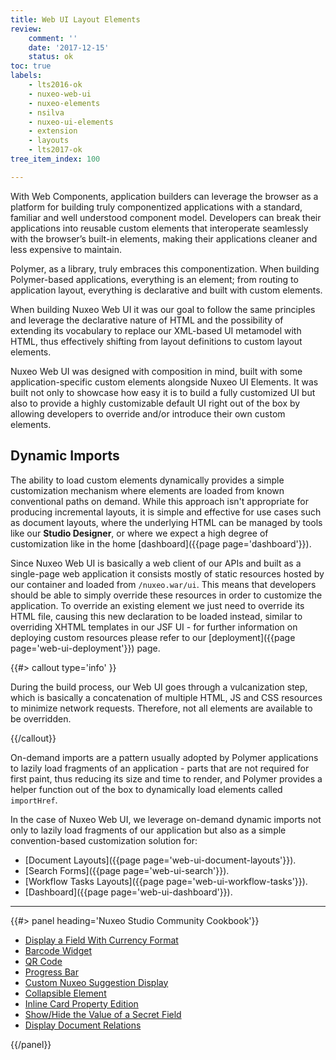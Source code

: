 ```yaml
---
title: Web UI Layout Elements
review:
    comment: ''
    date: '2017-12-15'
    status: ok
toc: true
labels:
    - lts2016-ok
    - nuxeo-web-ui
    - nuxeo-elements
    - nsilva
    - nuxeo-ui-elements
    - extension
    - layouts
    - lts2017-ok
tree_item_index: 100

---
```


With Web Components, application builders can leverage the browser as a platform for building truly componentized applications with a standard, familiar and well understood component model. Developers can break their applications into reusable custom elements that interoperate seamlessly with the browser’s built-in elements, making their applications cleaner and less expensive to maintain.

Polymer, as a library, truly embraces this componentization. When building Polymer-based applications, everything is an element; from routing to application layout, everything is declarative and built with custom elements.

When building Nuxeo Web UI it was our goal to follow the same principles and leverage the declarative nature of HTML and the possibility of extending its vocabulary to replace our XML-based UI metamodel with HTML, thus effectively shifting from layout definitions to custom layout elements.

Nuxeo Web UI was designed with composition in mind, built with some application-specific custom elements alongside Nuxeo UI Elements. It was built not only to showcase how easy it is to build a fully customized UI but also to provide a highly customizable default UI right out of the box by allowing developers to override and/or introduce their own custom elements.

## Dynamic Imports

The ability to load custom elements dynamically provides a simple customization mechanism where elements are loaded from known conventional paths on demand. While this approach isn't appropriate for producing incremental layouts, it is simple and effective for use cases such as document layouts, where the underlying HTML can be managed by tools like our **Studio Designer**, or where we expect a high degree of customization like in the home [dashboard]({{page page='dashboard'}}).

Since Nuxeo Web UI is basically a web client of our APIs and built as a single-page web application it consists mostly of static resources hosted by our container and loaded from `/nuxeo.war/ui`. This means that developers should be able to simply override these resources in order to customize the application. To override an existing element we just need to override its HTML file, causing this new declaration to be loaded instead, similar to overriding XHTML templates in our JSF UI - for further information on deploying custom resources please refer to our [deployment]({{page page='web-ui-deployment'}}) page.

{{#> callout type='info' }}

During the build process, our Web UI goes through a vulcanization step, which is basically a concatenation of multiple HTML, JS and CSS resources to minimize network requests. Therefore, not all elements are available to be overridden.

{{/callout}}

On-demand imports are a pattern usually adopted by Polymer applications to lazily load fragments of an application - parts that are not required for first paint, thus reducing its size and time to render, and Polymer provides a helper function out of the box to dynamically load elements called `importHref`.

In the case of Nuxeo Web UI, we leverage on-demand dynamic imports not only to lazily load fragments of our application but also as a simple convention-based customization solution for:

- [Document Layouts]({{page page='web-ui-document-layouts'}}).
- [Search Forms]({{page page='web-ui-search'}}).
- [Workflow Tasks Layouts]({{page page='web-ui-workflow-tasks'}}).
- [Dashboard]({{page page='web-ui-dashboard'}}).

* * *

<div class="row" data-equalizer data-equalize-on="medium"><div class="column medium-6">{{#> panel heading='Nuxeo Studio Community Cookbook'}}

- [Display a Field With Currency Format](https://github.com/nuxeo/nuxeo-studio-community-cookbook/tree/master/modules/nuxeo/currency)
- [Barcode Widget](https://github.com/nuxeo/nuxeo-studio-community-cookbook/tree/master/modules/nuxeo/barcode-widget)
- [QR Code](https://github.com/nuxeo/nuxeo-studio-community-cookbook/blob/master/modules/nuxeo/qr-code)
- [Progress Bar](https://github.com/nuxeo/nuxeo-studio-community-cookbook/blob/master/modules/nuxeo/progress-bar)
- [Custom Nuxeo Suggestion Display](https://github.com/nuxeo/nuxeo-studio-community-cookbook/tree/master/modules/nuxeo/document-suggestion-result-formatters)
- [Collapsible Element](https://github.com/nuxeo/nuxeo-studio-community-cookbook/blob/master/modules/nuxeo/collapse)
- [Inline Card Property Edition](https://github.com/nuxeo/nuxeo-studio-community-cookbook/blob/master/modules/nuxeo/toggleable-form)
- [Show/Hide the Value of a Secret Field](https://github.com/nuxeo/nuxeo-studio-community-cookbook/blob/master/modules/nuxeo/ssn)
- [Display Document Relations](https://github.com/nuxeo/nuxeo-studio-community-cookbook/blob/master/modules/nuxeo/related-documents)

{{/panel}}</div><div class="column medium-6">
</div></div>
